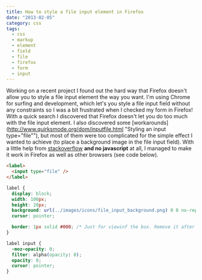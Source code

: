 ```yaml
---
title: How to style a file input element in Firefox
date: "2013-02-05"
category: css
tags:
  - css
  - markup
  - element
  - field
  - file
  - firefox
  - form
  - input
---
```


Working on a recent project I found out the hard way that Firefox doesn't allow you to style a file input element the way you want. I'm using Chrome for surfing and development, which let's you style a file input field without any constraints so I was a bit frustrated when I checked my form in Firefox! With a quick search I discovered that Firefox doesn't let you do too much with the file input element. I also discovered some [workarounds](http://www.quirksmode.org/dom/inputfile.html "Styling an input type="file""), but most of them were too complicated for the simple effect I wanted to achieve (to place a background image in the file input field). With a little help from [stackoverflow](http://stackoverflow.com/questions/7197835/resize-the-input-type-file-browse-button-in-firefox "Resize the input type=“file” browse button in firefox?") **and no javascript** at all, I managed to make it work in Firefox as well as other browsers (see code below).

```html
<label>
  <input type="file" />
</label>
```

```css
label {
  display: block;
  width: 100px;
  height: 20px;
  background: url(../images/icons/file_input_background.png) 0 0 no-repeat;
  cursor: pointer;

  border: 1px solid #000; /* Just for viewinf the box. Remove it after you apply your own background image */
}

label input {
  -moz-opacity: 0;
  filter: alpha(opacity: 0);
  opacity: 0;
  cursor: pointer;
}
```
